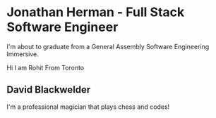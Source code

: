 # Jonathan Herman - Full Stack Software Engineer
I'm about to graduate from a General Assembly Software Engineering Immersive.

Hi I am Rohit From Toronto
## David Blackwelder

I'm a professional magician that plays chess and codes!
